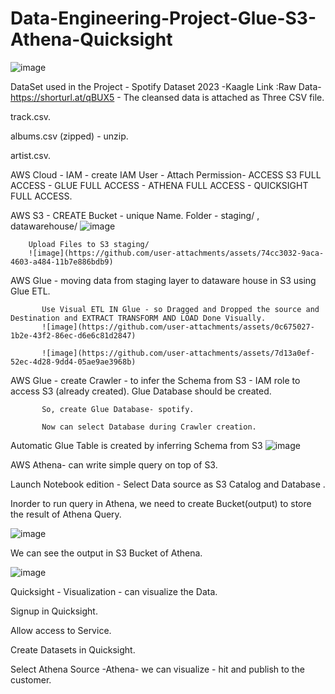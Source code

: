 # Data-Engineering-Project-Glue-S3-Athena-Quicksight


![image](https://github.com/user-attachments/assets/f90b3b64-0dd4-4d8c-b6b1-b65393bb44a1)

DataSet used in the Project - Spotify Dataset 2023  -Kaagle Link :Raw Data- https://shorturl.at/qBUX5 - The cleansed data is attached as Three CSV file. 

track.csv.

albums.csv (zipped) - unzip.

artist.csv.

AWS Cloud - IAM - create IAM User - Attach Permission- ACCESS S3 FULL ACCESS - GLUE FULL ACCESS - ATHENA FULL ACCESS - QUICKSIGHT FULL ACCESS.

AWS S3 - CREATE Bucket - unique Name.
         Folder - staging/  , datawarehouse/
         ![image](https://github.com/user-attachments/assets/c374ff5a-5d4e-4f66-b2a6-3fca44b44752)


        Upload Files to S3 staging/
        ![image](https://github.com/user-attachments/assets/74cc3032-9aca-4603-a484-11b7e886bdb9)


AWS Glue - moving data from staging layer to dataware house in S3 using Glue ETL.

           Use Visual ETL IN Glue - so Dragged and Dropped the source and Destination and EXTRACT TRANSFORM AND LOAD Done Visually.
           ![image](https://github.com/user-attachments/assets/0c675027-1b2e-43f2-86ec-d6e6c81d2847)
           
           ![image](https://github.com/user-attachments/assets/7d13a0ef-52ec-4d28-9dd4-05ae9ae3968b)

AWS Glue - create Crawler - to infer the Schema from S3 - IAM role to access S3 (already created). Glue Database should be created.

           So, create Glue Database- spotify.

           Now can select Database during Crawler creation.

Automatic Glue Table is created by inferring Schema from S3
![image](https://github.com/user-attachments/assets/7fcac141-de8d-4817-aa5b-bc593980d2de)

AWS Athena- can write simple query on top of S3.

Launch Notebook edition - Select Data source as S3 Catalog and Database .

Inorder to run query in Athena, we need to create Bucket(output) to store the result of Athena Query.


![image](https://github.com/user-attachments/assets/0eea5069-5716-4934-8ac4-8884904f6a2a)

We can see the output in S3 Bucket of Athena.

![image](https://github.com/user-attachments/assets/7d53be66-d648-401f-bebe-3c6bed1fff79)

Quicksight - Visualization - can visualize the Data.

Signup in Quicksight.

Allow access to Service.

Create Datasets in Quicksight.

Select Athena Source -Athena- we can visualize - hit and publish to the customer.










                          

                          










           







